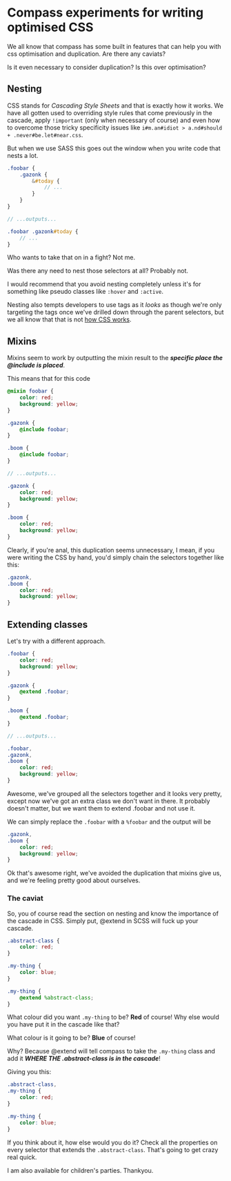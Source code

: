 Compass experiments for writing optimised CSS
=============================================

We all know that compass has some built in features that can help you with css optimisation and duplication. Are there any caviats?

Is it even necessary to consider duplication? Is this over optimisation?

## Nesting

CSS stands for *Cascading Style Sheets* and that is exactly how it works. We have all gotten used to overriding style rules that come previously in the cascade, apply `!important` (only when necessary of course) and even how to overcome those tricky specificity issues like `i#m.an#idiot > a.nd#should + .never#be.let#near.css`.

But when we use SASS this goes out the window when you write code that nests a lot.

```scss
.foobar {
    .gazonk {
        &#today {
            // ...
        }
    }
}

// ...outputs...

.foobar .gazonk#today {
    // ...
}
```

Who wants to take that on in a fight? Not me.

Was there any need to nest those selectors at all? Probably not.

I would recommend that you avoid nesting completely unless it's for something like pseudo classes like `:hover` and `:active`.

Nesting also tempts developers to use tags as it *looks* as though we're only targeting the tags once we've drilled down through the parent selectors, but we all know that that is not [how CSS works](http://css-tricks.com/why-browsers-read-selectors-right-to-left/).

## Mixins
Mixins seem to work by outputting the mixin result to the ***specific place the @include is placed***.

This means that for this code

```scss
@mixin foobar {
    color: red;
    background: yellow;
}

.gazonk {
    @include foobar;
}

.boom {
    @include foobar;
}

// ...outputs...

.gazonk {
    color: red;
    background: yellow;
}

.boom {
    color: red;
    background: yellow;
}
```

Clearly, if you're anal, this duplication seems unnecessary, I mean, if you were writing the CSS by hand, you'd simply chain the selectors together like this:

```css
.gazonk,
.boom {
    color: red;
    background: yellow;
}
```

## Extending classes

Let's try with a different approach.

```scss
.foobar {
    color: red;
    background: yellow;
}

.gazonk {
    @extend .foobar;
}

.boom {
    @extend .foobar;
}

// ...outputs...

.foobar,
.gazonk,
.boom {
    color: red;
    background: yellow;
}
```

Awesome, we've grouped all the selectors together and it looks very pretty, except now we've got an extra class we don't want in there. It probably doesn't matter, but we want them to extend .foobar and not use it.

We can simply replace the `.foobar` with a `%foobar` and the output will be

```css
.gazonk,
.boom {
    color: red;
    background: yellow;
}
```

Ok that's awesome right, we've avoided the duplication that mixins give us, and we're feeling pretty good about ourselves.

### The caviat

So, you of course read the section on nesting and know the importance of the cascade in CSS. Simply put, @extend in SCSS will fuck up your cascade.

```scss
.abstract-class {
    color: red;
}

.my-thing {
    color: blue;
}

.my-thing {
    @extend %abstract-class;
}
```

What colour did you want `.my-thing` to be? **Red** of course! Why else would you have put it in the cascade like that?

What colour is it going to be? **Blue** of course!

Why? Because @extend will tell compass to take the `.my-thing` class and add it ***WHERE THE .abstract-class is in the cascade***!

Giving you this:

```css
.abstract-class,
.my-thing {
    color: red;
}

.my-thing {
    color: blue;
}
```

If you think about it, how else would you do it? Check all the properties on every selector that extends the `.abstract-class`. That's going to get crazy real quick.

I am also available for children's parties. Thankyou.
